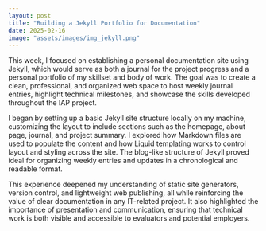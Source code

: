 ```yaml
---
layout: post
title: "Building a Jekyll Portfolio for Documentation"
date: 2025-02-16
image: "assets/images/img_jekyll.png"
---
```


This week, I focused on establishing a personal documentation site using Jekyll, which would serve as both a journal for the project progress and a personal portfolio of my skillset and body of work. The goal was to create a clean, professional, and organized web space to host weekly journal entries, highlight technical milestones, and showcase the skills developed throughout the IAP project.

I began by setting up a basic Jekyll site structure locally on my machine, customizing the layout to include sections such as the homepage, about page, journal, and project summary. I explored how Markdown files are used to populate the content and how Liquid templating works to control layout and styling across the site. The blog-like structure of Jekyll proved ideal for organizing weekly entries and updates in a chronological and readable format.

This experience deepened my understanding of static site generators, version control, and lightweight web publishing, all while reinforcing the value of clear documentation in any IT-related project. It also highlighted the importance of presentation and communication, ensuring that technical work is both visible and accessible to evaluators and potential employers.
